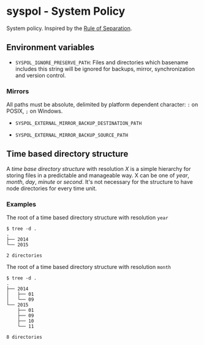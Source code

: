 # syspol - System Policy ###############################################

System policy. Inspired by the [Rule of
Separation](http://www.catb.org/esr/writings/taoup/html/ch01s06.html#id2877777).

## Environment variables ###############################################

- `SYSPOL_IGNORE_PRESERVE_PATH`: Files and directories which basename includes
  this string will be ignored for backups, mirror, synchronization and version
  control.

### Mirrors

All paths must be absolute, delimited by platform dependent character: `:` on
POSIX, `;` on Windows.

- `SYSPOL_EXTERNAL_MIRROR_BACKUP_DESTINATION_PATH`

- `SYSPOL_EXTERNAL_MIRROR_BACKUP_SOURCE_PATH`

## Time based directory structure

A *time base directory structure* with resolution *X* is a simple hierarchy for
storing files in a predictable and manageable way. X can be one of *year*,
*month*, *day*, *minute* or *second*. It's not necessary for the structure to
have node directories for every time unit.

### Examples

The root of a time based directory structure with resolution `year`

    $ tree -d .
    .
    ├── 2014
    └── 2015

    2 directories

The root of a time based directory structure with resolution `month`

    $ tree -d .
    .
    ├── 2014
    │   ├── 01
    │   └── 09
    └── 2015
        ├── 01
        ├── 09
        ├── 10
        └── 11

    8 directories
